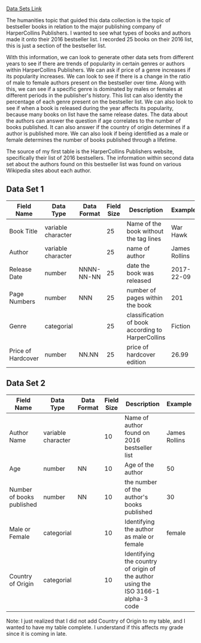 
 [ Data Sets Link](https://docs.google.com/spreadsheets/d/1IMQyoT5I-7cYmjJseBBR_AGh6E-suxgvA3gNTl4LQXc/edit#gid=0)

The humanities topic that guided this data collection is the topic of bestseller books in relation to the major 
publishing company of HarperCollins Publishers. I wanted to see what types of books and authors made it 
onto their 2016 bestseller list. 
I recorded 25 books on their 2016 list, this is just a section of the bestseller list. 

With this information, we can look to generate other data sets from different years to see if there are trends 
of popularity in certain genres or authors within HarperCollins Publishers. We can ask if price of a genre increases 
if its popularity increases. We can look to see if there is a change in the ratio of male to female authors present 
on the bestseller over time. Along with this, we can see if a specific genre is dominated by males or females at 
different periods in the publisher's history. This list can also identity the percentage of each genre present on 
the bestseller list. We can also look to see if when a book is released during the year affects its popularity, 
because many books on list have the same release dates. The data about the authors can answer the question if age correlates 
to the number of books published. It can also answer if the country of origin determines if a author is published more. We
can also look if being identified as a male or female determines the number of books published through a lifetime.

The source of my first table is the HarperCollins Publishers website, specifically their list of 2016 bestsellers. 
The information within second data set about the authors found on this bestseller list was found on various Wikipedia 
sites about each author. 


## Data Set 1

Field Name | Data Type | Data Format | Field Size | Description | Example | 
---------- | --------- | ----------- | ---------- | ----------- | ------- |
Book Title | variable character |  | 25 | Name of the book without the tag lines | War Hawk | 
Author     | variable character |  | 25 | name of author | James Rollins |
Release Date | number | NNNN-NN-NN | 25  | date the book was released |  2017-22-09 |
Page Numbers | number | NNN | 25 | number of pages within the book | 201 |
Genre      | categorial | | 25 | classification of book according to HarperCollins | Fiction |
Price of Hardcover| number | NN.NN | 25 | price of hardcover edition | 26.99 |


## Data Set 2

Field Name | Data Type | Data Format | Field Size | Description | Example |
--- | --- | --- | --- | --- | --- |
Author Name | variable character | | 10 | Name of author found on 2016 bestseller list | James Rollins |
Age | number | NN | 10 | Age of the author | 50 |
Number of books published | number | NN | 10 | the number of the author's books published | 30 |
Male or Female | categorial | | 10 | Identifying the author as male or female | female |
Country of Origin | categorial | | 10 | Identifying the country of origin of the author using the ISO 3166-1 alpha-3 code |

Note: I just realized that I did not add Country of Origin to my table, and I wanted to have my table complete. I understand if this affects my grade since it is coming in late.
